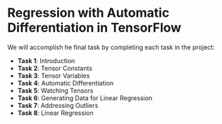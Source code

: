 # Regression with Automatic Differentiation in TensorFlow

We will accomplish he final task by completing each task in the project:

* <b>Task 1</b>: Introduction
* <b>Task 2</b>: Tensor Constants
* <b>Task 3</b>: Tensor Variables
* <b>Task 4</b>: Automatic Differentiation
* <b>Task 5</b>: Watching Tensors
* <b>Task 6</b>: Generating Data for Linear Regression
* <b>Task 7</b>: Addressing Outliers
* <b>Task 8</b>: Linear Regression
